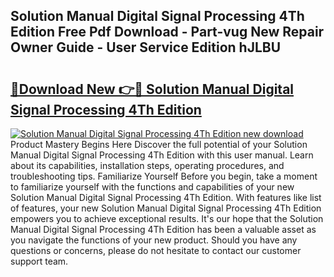 ## Solution Manual Digital Signal Processing 4Th Edition Free Pdf Download - Part-vug New Repair Owner Guide - User Service Edition hJLBU

# <h2><a href="http://bc67516.oget.top/?id=Solution+Manual+Digital+Signal+Processing+4Th+Edition">🔗Download New 👉🔴 Solution Manual Digital Signal Processing 4Th Edition</a></h2>

[![Solution Manual Digital Signal Processing 4Th Edition new download](https://i.imgur.com/5g1atiW.png)](http://bc67516.oget.top/?id=Solution+Manual+Digital+Signal+Processing+4Th+Edition)
Product Mastery Begins Here Discover the full potential of your Solution Manual Digital Signal Processing 4Th Edition with this user manual. Learn about its capabilities, installation steps, operating procedures, and troubleshooting tips. Familiarize Yourself Before you begin, take a moment to familiarize yourself with the functions and capabilities of your new Solution Manual Digital Signal Processing 4Th Edition. With features like list of features, your new Solution Manual Digital Signal Processing 4Th Edition empowers you to achieve exceptional results. It's our hope that the Solution Manual Digital Signal Processing 4Th Edition has been a valuable asset as you navigate the functions of your new product. Should you have any questions or concerns, please do not hesitate to contact our customer support team.
